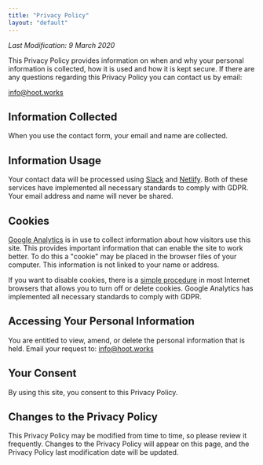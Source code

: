 ```yaml
---
title: "Privacy Policy"
layout: "default"
---
```

<em>Last Modification: 9 March 2020</em>

This Privacy Policy provides information on when and why your personal information is collected, how it is used and how it is kept secure. 
If there are any questions regarding this Privacy Policy you can contact us by email:

[info@hoot.works](mailto:info@hoot.works)

## Information Collected

When you use the contact form, your email and name are collected.

## Information Usage

Your contact data will be processed using [Slack](https://slack.com) and [Netlify](https://www.netlify.com). 
Both of these services have implemented all necessary standards to comply with GDPR. 
Your email address and name will never be shared.

## Cookies

[Google Analytics](https://marketingplatform.google.com/about/analytics/) is in use to collect information about how visitors use this site. 
This provides important information that can enable the site to work better. 
To do this a "cookie" may be placed in the browser files of your computer. 
This information is not linked to your name or address. 

If you want to disable cookies, there is a [simple procedure](https://cookies.insites.com/disable-cookies/) in most 
Internet browsers that allows you to turn off or delete cookies. 
Google Analytics has implemented all necessary standards to comply with GDPR.

## Accessing Your Personal Information
You are entitled to view, amend, or delete the personal information that is held. 
Email your request to: [info@hoot.works](mailto:info@hoot.works)

## Your Consent
By using this site, you consent to this Privacy Policy.

## Changes to the Privacy Policy
This Privacy Policy may be modified from time to time, so please review it frequently. 
Changes to the Privacy Policy will appear on this page, and the Privacy Policy last modification date will be updated.
